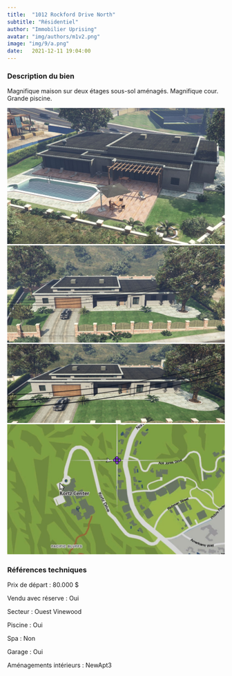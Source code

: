 ```yaml
---
title:  "1012 Rockford Drive North"
subtitle: "Résidentiel"
author: "Immobilier Uprising"
avatar: "img/authors/m1v2.png"
image: "img/9/a.png"
date:   2021-12-11 19:04:00
---
```


### Description du bien
Magnifique maison sur deux étages sous-sol aménagés. Magnifique cour. Grande piscine.


<img src="img/9/a.png" alt="alt text" title="image Title" width="650"/>

<img src="img/9/2.png" alt="alt text" title="image Title" width="650"/>

<img src="img/9/3.png" alt="alt text" title="image Title" width="650"/>

<img src="img/9/map.png" alt="alt text" title="image Title" width="650"/>


### Références techniques
Prix de départ : 80.000 $

Vendu avec réserve : Oui

Secteur : Ouest Vinewood

Piscine : Oui

Spa : Non

Garage : Oui

Aménagements intérieurs : NewApt3